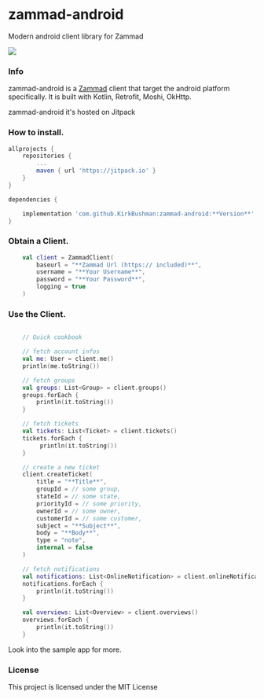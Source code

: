 # zammad-android
Modern android client library for Zammad

[![](https://jitpack.io/v/KirkBushman/zammad-android.svg)](https://jitpack.io/#KirkBushman/zammad-android)

### Info

zammad-android is a [Zammad](https://github.com/zammad/zammad) client that target the android platform specifically.
It is built with Kotlin, Retrofit, Moshi, OkHttp.

zammad-android it's hosted on Jitpack

### How to install.

```groovy
allprojects {
    repositories {
        ...
        maven { url 'https://jitpack.io' }
    }
}

dependencies {

    implementation 'com.github.KirkBushman:zammad-android:**Version**'
}
```

### Obtain a Client.

```kotlin
    val client = ZammadClient(
        baseurl = "**Zammad Url (https:// included)**",
        username = "**Your Username**", 
        password = "**Your Password**", 
        logging = true
    )
```

### Use the Client.

```kotlin

    // Quick cookbook

    // fetch account infos
    val me: User = client.me()
    println(me.toString())

    // fetch groups
    val groups: List<Group> = client.groups()
    groups.forEach {
        println(it.toString())    
    }

    // fetch tickets
    val tickets: List<Ticket> = client.tickets()
    tickets.forEach {
         println(it.toString())
    }

    // create a new ticket
    client.createTicket(
        title = "**Title**",
        groupId = // some group,
        stateId = // some state,
        priorityId = // some priority,
        ownerId = // some owner,
        customerId = // some customer,
        subject = "**Subject**",
        body = "**Body**",
        type = "note",
        internal = false
    )

    // fetch notifications
    val notifications: List<OnlineNotification> = client.onlineNotifications(true)
    notifications.forEach {
        println(it.toString())
    }

    val overviews: List<Overview> = client.overviews()
    overviews.forEach {
        println(it.toString())
    }
```

Look into the sample app for more.

### License
This project is licensed under the MIT License
